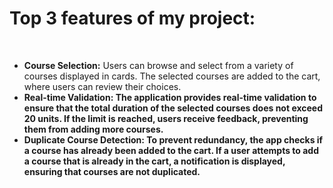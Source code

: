 <h1>Top 3 features of my project:</h1><br/>
<ul>
  <li><b>Course Selection:</b> Users can browse and select from a variety of courses displayed in cards. The selected courses are added to the cart, where users can review their choices.</li>
  <li><b>Real-time Validation: The application provides real-time validation to ensure that the total duration of the selected courses does not exceed 20 units. If the limit is reached, users receive feedback, preventing them from adding more courses.</b></li>
  <li><b>Duplicate Course Detection: To prevent redundancy, the app checks if a course has already been added to the cart. If a user attempts to add a course that is already in the cart, a notification is displayed, ensuring that courses are not duplicated.</b></li>
</ul>
